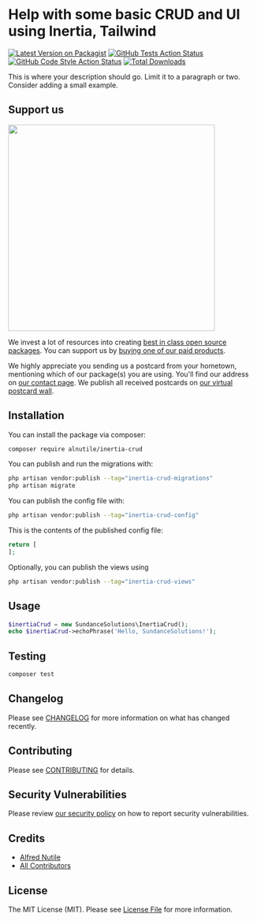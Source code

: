 # Help with some basic CRUD and UI using Inertia, Tailwind

[![Latest Version on Packagist](https://img.shields.io/packagist/v/alnutile/inertia-crud.svg?style=flat-square)](https://packagist.org/packages/alnutile/inertia-crud)
[![GitHub Tests Action Status](https://img.shields.io/github/actions/workflow/status/alnutile/inertia-crud/run-tests.yml?branch=main&label=tests&style=flat-square)](https://github.com/alnutile/inertia-crud/actions?query=workflow%3Arun-tests+branch%3Amain)
[![GitHub Code Style Action Status](https://img.shields.io/github/actions/workflow/status/alnutile/inertia-crud/fix-php-code-style-issues.yml?branch=main&label=code%20style&style=flat-square)](https://github.com/alnutile/inertia-crud/actions?query=workflow%3A"Fix+PHP+code+style+issues"+branch%3Amain)
[![Total Downloads](https://img.shields.io/packagist/dt/alnutile/inertia-crud.svg?style=flat-square)](https://packagist.org/packages/alnutile/inertia-crud)

This is where your description should go. Limit it to a paragraph or two. Consider adding a small example.

## Support us

[<img src="https://github-ads.s3.eu-central-1.amazonaws.com/inertia-crud.jpg?t=1" width="419px" />](https://spatie.be/github-ad-click/inertia-crud)

We invest a lot of resources into creating [best in class open source packages](https://spatie.be/open-source). You can support us by [buying one of our paid products](https://spatie.be/open-source/support-us).

We highly appreciate you sending us a postcard from your hometown, mentioning which of our package(s) you are using. You'll find our address on [our contact page](https://spatie.be/about-us). We publish all received postcards on [our virtual postcard wall](https://spatie.be/open-source/postcards).

## Installation

You can install the package via composer:

```bash
composer require alnutile/inertia-crud
```

You can publish and run the migrations with:

```bash
php artisan vendor:publish --tag="inertia-crud-migrations"
php artisan migrate
```

You can publish the config file with:

```bash
php artisan vendor:publish --tag="inertia-crud-config"
```

This is the contents of the published config file:

```php
return [
];
```

Optionally, you can publish the views using

```bash
php artisan vendor:publish --tag="inertia-crud-views"
```

## Usage

```php
$inertiaCrud = new SundanceSolutions\InertiaCrud();
echo $inertiaCrud->echoPhrase('Hello, SundanceSolutions!');
```

## Testing

```bash
composer test
```

## Changelog

Please see [CHANGELOG](CHANGELOG.md) for more information on what has changed recently.

## Contributing

Please see [CONTRIBUTING](CONTRIBUTING.md) for details.

## Security Vulnerabilities

Please review [our security policy](../../security/policy) on how to report security vulnerabilities.

## Credits

- [Alfred Nutile](https://github.com/alnutile)
- [All Contributors](../../contributors)

## License

The MIT License (MIT). Please see [License File](LICENSE.md) for more information.
